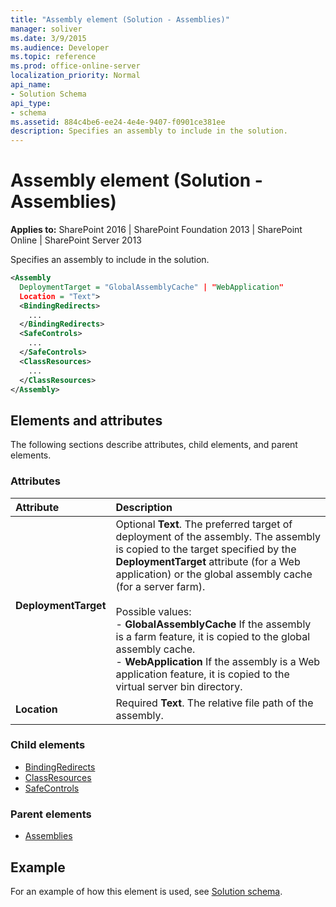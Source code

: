 ```yaml
---
title: "Assembly element (Solution - Assemblies)"
manager: soliver
ms.date: 3/9/2015
ms.audience: Developer
ms.topic: reference
ms.prod: office-online-server
localization_priority: Normal
api_name:
- Solution Schema
api_type:
- schema
ms.assetid: 884c4be6-ee24-4e4e-9407-f0901ce381ee
description: Specifies an assembly to include in the solution.
---
```


# Assembly element (Solution - Assemblies)

**Applies to:** SharePoint 2016 | SharePoint Foundation 2013 | SharePoint Online | SharePoint Server 2013
  
Specifies an assembly to include in the solution.
  
```XML
<Assembly
  DeploymentTarget = "GlobalAssemblyCache" | "WebApplication"
  Location = "Text">
  <BindingRedirects>
    ...
  </BindingRedirects>
  <SafeControls>
    ...
  </SafeControls>
  <ClassResources>
    ...
  </ClassResources>
</Assembly>
```

## Elements and attributes

The following sections describe attributes, child elements, and parent elements.

### Attributes

|**Attribute**|**Description**|
|:-----|:-----|
|**DeploymentTarget** <br/> | Optional **Text**. The preferred target of deployment of the assembly. The assembly is copied to the target specified by the **DeploymentTarget** attribute (for a Web application) or the global assembly cache (for a server farm).<br/><br/>Possible values:  <br/>- **GlobalAssemblyCache** If the assembly is a farm feature, it is copied to the global assembly cache.  <br/>- **WebApplication** If the assembly is a Web application feature, it is copied to the virtual server bin directory.  <br/> |
|**Location** <br/> |Required **Text**. The relative file path of the assembly.  <br/> |
   
### Child elements

- [BindingRedirects](bindingredirects-element-solution.md)
- [ClassResources](classresources-element-solution.md)
- [SafeControls](safecontrols-element-solution.md)
   
### Parent elements

- [Assemblies](assemblies-element-solutionassemblies.md)
   
## Example

For an example of how this element is used, see [Solution schema](solution-schema.md).
  

